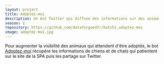 ```yaml
---
layout: project
title: Adoptez-moi
description: Un bot Twitter qui diffuse des informations sur des animaux à adopter.
season: 1
repository: https://github.com/dataforgoodfr/batch1_adoptez-moi
image: adoptez-moi.jpg
---
```


Pour augmenter la visibilité des animaux qui attendent d'être adoptés, le bot [Adoptez-moi](https://twitter.com/Adoptez_Moi) récupère les informations de chiens et de chats qui patientent sur le site de la SPA puis les partage sur Twitter.

